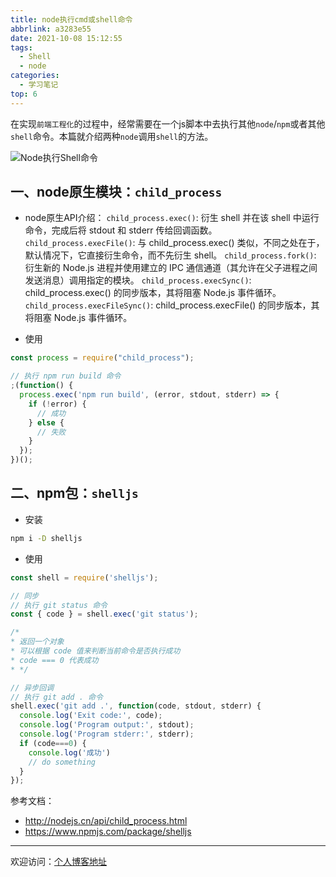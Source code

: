 ```yaml
---
title: node执行cmd或shell命令
abbrlink: a3283e55
date: 2021-10-08 15:12:55
tags:
  - Shell
  - node
categories:
  - 学习笔记
top: 6
---
```


在实现`前端工程化`的过程中，经常需要在一个js脚本中去执行其他`node`/`npm`或者其他`shell`命令。本篇就介绍两种`node`调用`shell`的方法。

![Node执行Shell命令](https://tiven.cn/static/img/img-node-02-1jXsPFoG01-MrGe6Xa7Rr.jpg)

<!-- more -->

## 一、node原生模块：`child_process`

* node原生API介绍：
`child_process.exec()`: 衍生 shell 并在该 shell 中运行命令，完成后将 stdout 和 stderr 传给回调函数。
`child_process.execFile()`: 与 child_process.exec() 类似，不同之处在于，默认情况下，它直接衍生命令，而不先衍生 shell。
`child_process.fork()`: 衍生新的 Node.js 进程并使用建立的 IPC 通信通道（其允许在父子进程之间发送消息）调用指定的模块。
`child_process.execSync()`: child_process.exec() 的同步版本，其将阻塞 Node.js 事件循环。
`child_process.execFileSync()`: child_process.execFile() 的同步版本，其将阻塞 Node.js 事件循环。
  
* 使用

```js
const process = require("child_process");

// 执行 npm run build 命令
;(function() {
  process.exec('npm run build', (error, stdout, stderr) => {
    if (!error) {
      // 成功
    } else {
      // 失败
    }
  });
})();
```

## 二、npm包：`shelljs`

* 安装

```sh
npm i -D shelljs
```

* 使用

```js
const shell = require('shelljs');

// 同步
// 执行 git status 命令
const { code } = shell.exec('git status');

/*
* 返回一个对象
* 可以根据 code 值来判断当前命令是否执行成功
* code === 0 代表成功
* */

// 异步回调
// 执行 git add . 命令
shell.exec('git add .', function(code, stdout, stderr) {
  console.log('Exit code:', code);
  console.log('Program output:', stdout);
  console.log('Program stderr:', stderr);
  if (code===0) {
    console.log('成功')
    // do something
  }
});
```

参考文档：
* http://nodejs.cn/api/child_process.html
* https://www.npmjs.com/package/shelljs

---

欢迎访问：[个人博客地址](https://tiven.cn/p/a3283e55/ "天問博客")